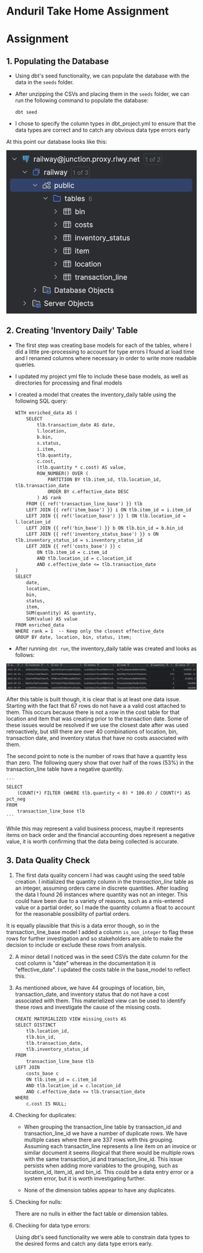 # Anduril Take Home Assignment

# Assignment 

## 1. Populating the Database

* Using dbt's seed functionality, we can populate the database with the data in the `seeds` folder.

* After unzipping the CSVs and placing them in the `seeds` folder, we can run the following command to populate the database:

    ```
    dbt seed
    ```

* I chose to specify the column types in dbt_project.yml to ensure that the data types are correct and to catch any obvious data type errors early

At this point our database looks like this:

![Database Schema](images/db_schema.png)

## 2. Creating 'Inventory Daily' Table

* The first step was creating base models for each of the tables, where I did a little pre-processing to account for type errors I found at load time and I renamed columns where necessary in order to write more readable queries.

* I updated my project yml file to include these base models, as well as directories for processing and final models

* I created a model that creates the inventory_daily table using the following SQL query:

    ```
    WITH enriched_data AS (
        SELECT
            tlb.transaction_date AS date,
            l.location,
            b.bin,
            s.status,
            i.item,
            tlb.quantity,
            c.cost,
            (tlb.quantity * c.cost) AS value,
            ROW_NUMBER() OVER (
                PARTITION BY tlb.item_id, tlb.location_id, tlb.transaction_date
                ORDER BY c.effective_date DESC
            ) AS rank
        FROM {{ ref('transaction_line_base') }} tlb
        LEFT JOIN {{ ref('item_base') }} i ON tlb.item_id = i.item_id
        LEFT JOIN {{ ref('location_base') }} l ON tlb.location_id = l.location_id
        LEFT JOIN {{ ref('bin_base') }} b ON tlb.bin_id = b.bin_id
        LEFT JOIN {{ ref('inventory_status_base') }} s ON tlb.inventory_status_id = s.inventory_status_id
        LEFT JOIN {{ ref('costs_base') }} c
            ON tlb.item_id = c.item_id
            AND tlb.location_id = c.location_id
            AND c.effective_date <= tlb.transaction_date
    )
    SELECT
        date,
        location,
        bin,
        status,
        item,
        SUM(quantity) AS quantity,
        SUM(value) AS value
    FROM enriched_data
    WHERE rank = 1  -- Keep only the closest effective_date
    GROUP BY date, location, bin, status, item;
    ```

* After running `dbt run`, the inventory_daily table was created and looks as follows:

![Inventory Daily Table](images/inventory_daily.png)

After this table is built though, it is clear that is at least one data issue. Starting with the fact that 67 rows do not have a a valid cost attached to them. This occurs because there is not a row in the cost table for that location and item that was creating prior to the transaction date. Some of these issues would be resolved if we use the closest date after was used retroactively, but still there are over 40 combinations of location, bin, transaction date, and inventory status that have no costs associated with them.

The second point to note is the number of rows that have a quantity less than zero. The following query show that over half of the rows (53%) in the transaction_line table have a negative quantity.

    ```
    SELECT
        (COUNT(*) FILTER (WHERE tlb.quantity < 0) * 100.0) / COUNT(*) AS pct_neg
    FROM
        transaction_line_base tlb
    ```

While this may represent a valid business process, maybe it represents items on back order and the financial accounting does represent a negative value, it is worth confirming that the data being collected is accurate.

## 3. Data Quality Check

1. The first data quality concern I had was caught using the seed table creation. I initialized the quantity column in the *transaction_line* table as an integer, assuming orders came in discrete quantities. After loading the data I found 26 instances where quantity was not an integer. This could have been due to a variety of reasons, such as a mis-entered value or a partial order, so I made the quantity column a float to account for the reasonable possibility of partial orders. 

It is equally plausible that this is a data error though, so in the transaction_line_base model I added a column `is_non_integer` to flag these rows for further investigation and so stakeholders are able to make the decision to include or exclude these rows from analysis.

2. A minor detail I noticed was in the seed CSVs the date column for the cost column is "date" whereas in the documentation it is "effective_date". I updated the costs table in the base_model to reflect this.

3. As mentioned above, we have 44 groupings of location, bin, transaction_date, and inventory status that do not have a cost associated with them. This materielized view can be used to identify these rows and investigate the cause of the missing costs.

    ```
    CREATE MATERIALIZED VIEW missing_costs AS
    SELECT DISTINCT  
        tlb.location_id, 
        tlb.bin_id, 
        tlb.transaction_date, 
        tlb.inventory_status_id
    FROM 
        transaction_line_base tlb
    LEFT JOIN 
        costs_base c
        ON tlb.item_id = c.item_id
        AND tlb.location_id = c.location_id
        AND c.effective_date <= tlb.transaction_date
    WHERE 
        c.cost IS NULL;
    ```

4. Checking for duplicates:

    * When grouping the transaction_line table by transaction_id and transaction_line_id we have a number of duplicate rows. We have multiple cases where there are 337 rows with this grouping. Assuming each transactin_line represents a line item on an invoice or similar document it seems illogical that there would be multiple rows with the same transaction_id and transaction_line_id. This issue persists when adding more variables to the grouping, such as location_id, item_id, and bin_id. This could be a data entry error or a system error, but it is worth investigating further.

    * None of the dimension tables appear to have any duplicates.

5. Checking for nulls:

    There are no nulls in either the fact table or dimension tables.

6. Checking for data type errors:

    Using dbt's seed functionality we were able to constrain data types to the desired forms and catch any data type errors early.




